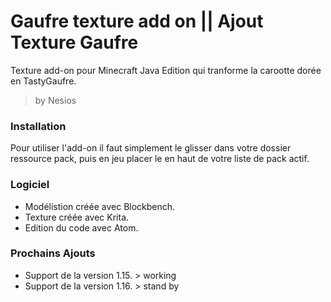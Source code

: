 # Gaufre texture add on || Ajout Texture Gaufre

Texture add-on pour Minecraft Java Edition qui tranforme la carootte dorée en TastyGaufre.

> by Nesios

### Installation

Pour utiliser l'add-on il faut simplement le glisser dans votre dossier ressource pack, puis en jeu
placer le en haut de votre liste de pack actif.

### Logiciel

- Modélistion créée avec Blockbench.
- Texture créée avec Krita.
- Edition du code avec Atom.

### Prochains Ajouts

- Support de la version 1.15. > working
- Support de la version 1.16. > stand by
